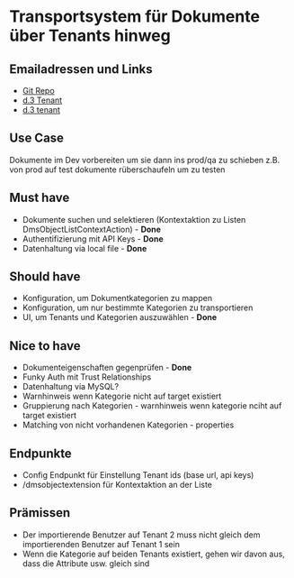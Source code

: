 # Transportsystem für Dokumente über Tenants hinweg
## Emailadressen und Links

* [Git Repo](https://github.com/edoc-tibens/dvelop-hack-transport)
* [d.3 Tenant](https://edoc-tibens-dev.d-velop.cloud)
* [d.3 tenant](https://hackathon-dev-target.d-velop.cloud/home/features)
## Use Case
Dokumente im Dev vorbereiten um sie dann ins prod/qa zu schieben
z.B. von prod auf test dokumente rüberschaufeln um zu testen

## Must have
* Dokumente suchen und selektieren (Kontextaktion zu Listen DmsObjectListContextAction) - **Done**
* Authentifizierung mit API Keys - **Done**
* Datenhaltung via local file - **Done**

## Should have
* Konfiguration, um Dokumentkategorien zu mappen
* Konfiguration, um nur bestimmte Kategorien zu transportieren
* UI, um Tenants und Kategorien auszuwählen - **Done**

## Nice to have
* Dokumenteigenschaften gegenprüfen - **Done**
* Funky Auth mit Trust Relationships
* Datenhaltung via MySQL?
* Warnhinweis wenn Kategorie nicht auf target existiert
* Gruppierung nach Kategorien - warnhinweis wenn kategorie nciht auf target existiert
* Matching von nicht vorhandenen Kategorien - properties

## Endpunkte
* Config Endpunkt für Einstellung Tenant ids (base url, api keys)
* /dmsobjectextension für Kontextaktion an der Liste

## Prämissen
* Der importierende Benutzer auf Tenant 2 muss nicht gleich dem importierenden Benutzer auf Tenant 1 sein
* Wenn die Kategorie auf beiden Tenants existiert, gehen wir davon aus, dass die Attribute usw. gleich sind

